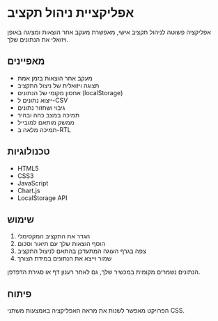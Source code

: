 # אפליקציית ניהול תקציב

אפליקציה פשוטה לניהול תקציב אישי, מאפשרת מעקב אחר הוצאות ומציגה באופן ויזואלי את הנתונים שלך.

## מאפיינים

* מעקב אחר הוצאות בזמן אמת
* תצוגה ויזואלית של ניצול התקציב
* אחסון מקומי של הנתונים (localStorage)
* ייצוא נתונים ל-CSV
* גיבוי ושחזור נתונים
* תמיכה במצב כהה ובהיר
* ממשק מותאם למובייל
* תמיכה מלאה ב-RTL

## טכנולוגיות

* HTML5
* CSS3
* JavaScript
* Chart.js
* LocalStorage API

## שימוש

1. הגדר את התקציב המקסימלי
2. הוסף הוצאות שלך עם תיאור וסכום
3. צפה בגרף העוגה המתעדכן בהתאם לניצול התקציב
4. שמור וייצא את הנתונים במידת הצורך

הנתונים נשמרים מקומית במכשיר שלך, גם לאחר רענון דף או סגירת הדפדפן.

## פיתוח

הפרויקט מאפשר לשנות את מראה האפליקציה באמצעות משתני CSS. 